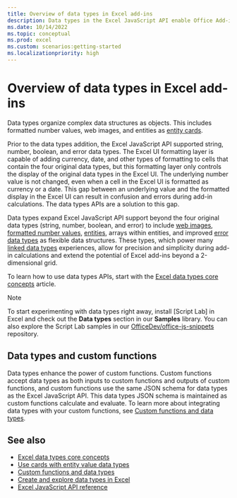 ```yaml
---
title: Overview of data types in Excel add-ins
description: Data types in the Excel JavaScript API enable Office Add-in developers to work with formatted number values, web images, entities, arrays within entities, and enhanced errors as data types.
ms.date: 10/14/2022
ms.topic: conceptual
ms.prod: excel
ms.custom: scenarios:getting-started
ms.localizationpriority: high
---
```


# Overview of data types in Excel add-ins

Data types organize complex data structures as objects. This includes formatted number values, web images, and entities as [entity cards](excel-data-types-entity-card.md).

Prior to the data types addition, the Excel JavaScript API supported string, number, boolean, and error data types. The Excel UI formatting layer is capable of adding currency, date, and other types of formatting to cells that contain the four original data types, but this formatting layer only controls the display of the original data types in the Excel UI. The underlying number value is not changed, even when a cell in the Excel UI is formatted as currency or a date. This gap between an underlying value and the formatted display in the Excel UI can result in confusion and errors during add-in calculations. The data types APIs are a solution to this gap.

Data types expand Excel JavaScript API support beyond the four original data types (string, number, boolean, and error) to include [web images](excel-data-types-concepts.md#web-image-values), [formatted number values](excel-data-types-concepts.md#formatted-number-values), [entities](excel-data-types-concepts.md#entity-values), arrays within entities, and improved [error data types](excel-data-types-concepts.md#improved-error-support) as flexible data structures. These types, which power many [linked data types](https://support.microsoft.com/office/what-linked-data-types-are-available-in-excel-6510ab58-52f6-4368-ba0f-6a76c0190772) experiences, allow for precision and simplicity during add-in calculations and extend the potential of Excel add-ins beyond a 2-dimensional grid.

To learn how to use data types APIs, start with the [Excel data types core concepts](excel-data-types-concepts.md) article.

> [!NOTE]
> To start experimenting with data types right away, install [Script Lab] in Excel and check out the **Data types** section in our **Samples** library. You can also explore the Script Lab samples in our [OfficeDev/office-js-snippets](https://github.com/OfficeDev/office-js-snippets/tree/prod/samples/excel/20-data-types) repository.

## Data types and custom functions

Data types enhance the power of custom functions. Custom functions accept data types as both inputs to custom functions and outputs of custom functions, and custom functions use the same JSON schema for data types as the Excel JavaScript API. This data types JSON schema is maintained as custom functions calculate and evaluate. To learn more about integrating data types with your custom functions, see [Custom functions and data types](custom-functions-data-types-concepts.md).

## See also

- [Excel data types core concepts](excel-data-types-concepts.md)
- [Use cards with entity value data types](excel-data-types-entity-card.md)
- [Custom functions and data types](custom-functions-data-types-concepts.md)
- [Create and explore data types in Excel](https://github.com/OfficeDev/Office-Add-in-samples/tree/main/Samples/excel-data-types-explorer)
- [Excel JavaScript API reference](../reference/overview/excel-add-ins-reference-overview.md)